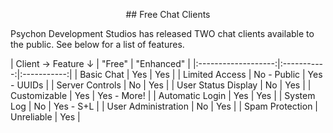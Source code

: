 <p align="center">
## Free Chat Clients
	
Psychon Development Studios has released TWO chat clients available to the public. See below for a list of features.
  
</p>
| Client →  Feature ↓ |    "Free"   |  "Enhanced" |
|:-------------------:|:-----------:|:-----------:|
|      Basic Chat     |     Yes     |     Yes     |
|    Limited Access   | No - Public | Yes - UUIDs |
|   Server Controls   |      No     |     Yes     |
| User Status Display |      No     |     Yes     |
|     Customizable    |     Yes     | Yes - More! |
|   Automatic Login   |     Yes     |     Yes     |
|      System Log     |      No     |  Yes - S+L  |
| User Administration |      No     |     Yes     |
|   Spam Protection   |  Unreliable |     Yes     |











